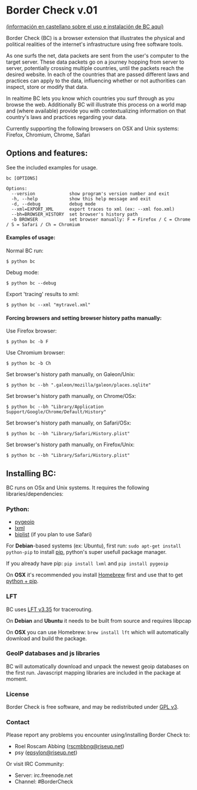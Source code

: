 Border Check v.01
=====================
[(información en castellano sobre el uso e instalación de BC aquí)](http://hackingaround.net/pub/seguridad/Border-check-Conociendo-al-gran-hermano-cruzando-leyes-y-trazas.pdf)


Border Check (BC) is a browser extension that illustrates the physical and political realities of the internet's infrastructure using free software tools.

As one surfs the net, data packets are sent from the user's computer to the target server. These data packets go on a journey hopping from server to server, potentially crossing multiple countries, until the packets reach the desired website. In each of the countries that are passed different laws and practices can apply to the data, influencing whether or not authorities can inspect, store or modify that data.

In realtime BC lets you know which countries you surf through as you browse the web. Additionally BC will illustrate this process on a world map and (where available) provide you with contextualizing information on that country's laws and practices regarding your data.

Currently supporting the following browsers on OSX and Unix systems:
Firefox, Chromium, Chrome, Safari

## Options and features:

See the included examples for usage.
```
bc [OPTIONS] 

Options:
  --version             show program's version number and exit
  -h, --help            show this help message and exit
  -d, --debug           debug mode
  --xml=EXPORT_XML      export traces to xml (ex: --xml foo.xml)
  --bh=BROWSER_HISTORY  set browser's history path
  -b BROWSER            set browser manually: F = Firefox / C = Chrome / S = Safari / Ch = Chromium
```

#### Examples of usage:

Normal BC run:

`$ python bc`

Debug mode:

`$ python bc --debug`


Export 'tracing' results to xml:

`$ python bc --xml "mytravel.xml"`

#### Forcing browsers and setting browser history paths manually:

Use Firefox browser: 

`$ python bc -b F`

Use Chromium browser: 

`$ python bc -b Ch` 

Set browser's history path manually, on Galeon/Unix:

`$ python bc --bh ".galeon/mozilla/galeon/places.sqlite"`


Set browser's history path manually, on Chrome/OSx:

`$ python bc --bh "Library/Application Support/Google/Chrome/Default/History"`

Set browser's history path manually, on Safari/OSx:

`$ python bc --bh "Library/Safari/History.plist"` 

Set browser's history path manually, on Firefox/Unix:

`$ python bc --bh "Library/Safari/History.plist"` 

## Installing BC:

BC runs on OSx and Unix systems. It requires the following libraries/dependencies:
###     Python:
* [pygeoip](https://pypi.python.org/pypi/pygeoip/0.2.7) 
* [lxml](https://pypi.python.org/pypi/lxml/3.2.3)
* [biplist](https://pypi.python.org/pypi/biplist/0.5) (if you plan to use Safari)

For **Debian**-based systems (ex: Ubuntu), first run:
`sudo apt-get install python-pip` to install [pip](https://pypi.python.org/pypi/pip/), python's super usefull package manager.

If you already have pip: `pip install lxml` and `pip install pygeoip`

On **OSX** it's recommended you install [Homebrew](http://brew.sh/) first and use that to get [python + pip](https://github.com/mxcl/homebrew/wiki/Homebrew-and-Python).

### LFT
BC uses [LFT v3.35](http://pwhois.org/lft/) for tracerouting.

On **Debian** and **Ubuntu** it needs to be built from source and requires libpcap

On **OSX** you can use Homebrew: `brew install lft` which will automatically download and build the package.


### GeoIP databases and js libraries
BC will automatically download and unpack the newest geoip databases on the first run. Javascript mapping libraries are included in the package at moment.

### License

Border Check is free software, and may be redistributed under [GPL v3](https://github.com/rscmbbng/Border-Check/blob/master/doc/COPYING).

### Contact

Please report any problems you encounter using/installing Border Check to:

 - Roel Roscam Abbing (rscmbbng@riseup.net)
 - psy (epsylon@riseup.net)

Or visit IRC Community:

 - Server: irc.freenode.net 
 - Channel: #BorderCheck

